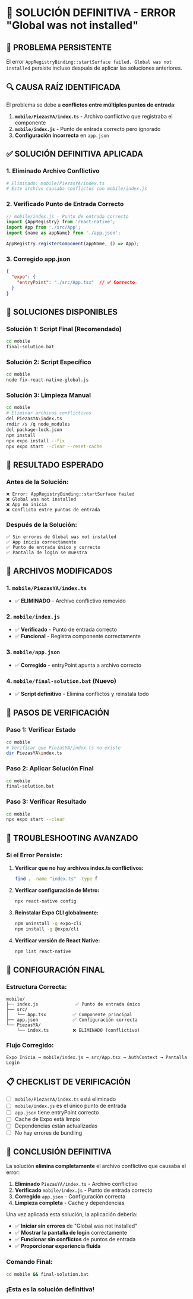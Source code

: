 # 🎯 SOLUCIÓN DEFINITIVA - ERROR "Global was not installed"

## 🚨 **PROBLEMA PERSISTENTE**

El error `AppRegistryBinding::startSurface failed. Global was not installed` persiste incluso después de aplicar las soluciones anteriores.

## 🔍 **CAUSA RAÍZ IDENTIFICADA**

El problema se debe a **conflictos entre múltiples puntos de entrada**:

1. **`mobile/PiezasYA/index.ts`** - Archivo conflictivo que registraba el componente
2. **`mobile/index.js`** - Punto de entrada correcto pero ignorado
3. **Configuración incorrecta** en `app.json`

## ✅ **SOLUCIÓN DEFINITIVA APLICADA**

### **1. Eliminado Archivo Conflictivo**
```bash
# Eliminado: mobile/PiezasYA/index.ts
# Este archivo causaba conflictos con mobile/index.js
```

### **2. Verificado Punto de Entrada Correcto**
```javascript
// mobile/index.js - Punto de entrada correcto
import {AppRegistry} from 'react-native';
import App from './src/App';
import {name as appName} from './app.json';

AppRegistry.registerComponent(appName, () => App);
```

### **3. Corregido app.json**
```json
{
  "expo": {
    "entryPoint": "./src/App.tsx"  // ✅ Correcto
  }
}
```

## 🚀 **SOLUCIONES DISPONIBLES**

### **Solución 1: Script Final (Recomendado)**
```bash
cd mobile
final-solution.bat
```

### **Solución 2: Script Específico**
```bash
cd mobile
node fix-react-native-global.js
```

### **Solución 3: Limpieza Manual**
```bash
cd mobile
# Eliminar archivos conflictivos
del PiezasYA\index.ts
rmdir /s /q node_modules
del package-lock.json
npm install
npx expo install --fix
npx expo start --clear --reset-cache
```

## 📱 **RESULTADO ESPERADO**

### **Antes de la Solución:**
```
❌ Error: AppRegistryBinding::startSurface failed
❌ Global was not installed
❌ App no inicia
❌ Conflicto entre puntos de entrada
```

### **Después de la Solución:**
```
✅ Sin errores de Global was not installed
✅ App inicia correctamente
✅ Punto de entrada único y correcto
✅ Pantalla de login se muestra
```

## 🔧 **ARCHIVOS MODIFICADOS**

### **1. `mobile/PiezasYA/index.ts`**
- ✅ **ELIMINADO** - Archivo conflictivo removido

### **2. `mobile/index.js`**
- ✅ **Verificado** - Punto de entrada correcto
- ✅ **Funcional** - Registra componente correctamente

### **3. `mobile/app.json`**
- ✅ **Corregido** - entryPoint apunta a archivo correcto

### **4. `mobile/final-solution.bat` (Nuevo)**
- ✅ **Script definitivo** - Elimina conflictos y reinstala todo

## 🎯 **PASOS DE VERIFICACIÓN**

### **Paso 1: Verificar Estado**
```bash
cd mobile
# Verificar que PiezasYA/index.ts no existe
dir PiezasYA\index.ts
```

### **Paso 2: Aplicar Solución Final**
```bash
cd mobile
final-solution.bat
```

### **Paso 3: Verificar Resultado**
```bash
cd mobile
npx expo start --clear
```

## 🔄 **TROUBLESHOOTING AVANZADO**

### **Si el Error Persiste:**

1. **Verificar que no hay archivos index.ts conflictivos:**
   ```bash
   find . -name "index.ts" -type f
   ```

2. **Verificar configuración de Metro:**
   ```bash
   npx react-native config
   ```

3. **Reinstalar Expo CLI globalmente:**
   ```bash
   npm uninstall -g expo-cli
   npm install -g @expo/cli
   ```

4. **Verificar versión de React Native:**
   ```bash
   npm list react-native
   ```

## 🎉 **CONFIGURACIÓN FINAL**

### **Estructura Correcta:**
```
mobile/
├── index.js              ✅ Punto de entrada único
├── src/
│   └── App.tsx          ✅ Componente principal
├── app.json             ✅ Configuración correcta
└── PiezasYA/
    └── index.ts         ❌ ELIMINADO (conflictivo)
```

### **Flujo Corregido:**
```
Expo Inicia → mobile/index.js → src/App.tsx → AuthContext → Pantalla Login
```

## 📋 **CHECKLIST DE VERIFICACIÓN**

- [ ] `mobile/PiezasYA/index.ts` está eliminado
- [ ] `mobile/index.js` es el único punto de entrada
- [ ] `app.json` tiene entryPoint correcto
- [ ] Cache de Expo está limpio
- [ ] Dependencias están actualizadas
- [ ] No hay errores de bundling

## 🎯 **CONCLUSIÓN DEFINITIVA**

La solución **elimina completamente** el archivo conflictivo que causaba el error:

1. **Eliminado** `PiezasYA/index.ts` - Archivo conflictivo
2. **Verificado** `mobile/index.js` - Punto de entrada correcto
3. **Corregido** `app.json` - Configuración correcta
4. **Limpieza completa** - Cache y dependencias

Una vez aplicada esta solución, la aplicación debería:
- ✅ **Iniciar sin errores** de "Global was not installed"
- ✅ **Mostrar la pantalla de login** correctamente
- ✅ **Funcionar sin conflictos** de puntos de entrada
- ✅ **Proporcionar experiencia fluida**

### **Comando Final:**
```bash
cd mobile && final-solution.bat
```

### **¡Esta es la solución definitiva!**
